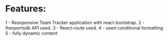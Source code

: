 # Features:
1 - Resoponsive Team Tracker application with react-bootstrap.
2 - thesportsdb API used.
3 - React-route used.
4 - used conditional formatting
5 - fully dynamic content 